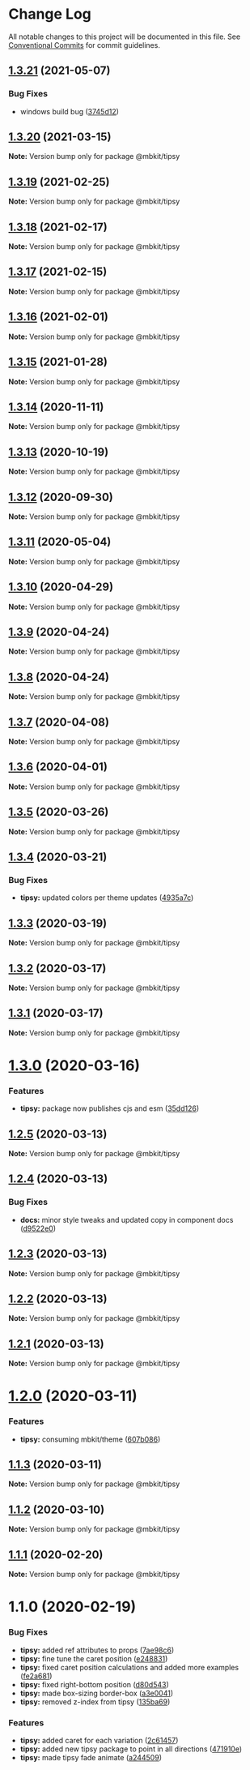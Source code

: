 # Change Log

All notable changes to this project will be documented in this file.
See [Conventional Commits](https://conventionalcommits.org) for commit guidelines.

## [1.3.21](https://github.com/mindbody/mbkit/compare/@mbkit/tipsy@1.3.20...@mbkit/tipsy@1.3.21) (2021-05-07)


### Bug Fixes

* windows build bug ([3745d12](https://github.com/mindbody/mbkit/commit/3745d1297e1dd7e90e53ba096097f1e97f4e8a99))





## [1.3.20](https://github.com/mindbody/mbkit/compare/@mbkit/tipsy@1.3.19...@mbkit/tipsy@1.3.20) (2021-03-15)

**Note:** Version bump only for package @mbkit/tipsy





## [1.3.19](https://github.com/mindbody/mbkit/compare/@mbkit/tipsy@1.3.18...@mbkit/tipsy@1.3.19) (2021-02-25)

**Note:** Version bump only for package @mbkit/tipsy





## [1.3.18](https://github.com/mindbody/mbkit/compare/@mbkit/tipsy@1.3.17...@mbkit/tipsy@1.3.18) (2021-02-17)

**Note:** Version bump only for package @mbkit/tipsy





## [1.3.17](https://github.com/mindbody/mbkit/compare/@mbkit/tipsy@1.3.16...@mbkit/tipsy@1.3.17) (2021-02-15)

**Note:** Version bump only for package @mbkit/tipsy





## [1.3.16](https://github.com/mindbody/mbkit/compare/@mbkit/tipsy@1.3.14...@mbkit/tipsy@1.3.16) (2021-02-01)

**Note:** Version bump only for package @mbkit/tipsy





## [1.3.15](https://github.com/mindbody/mbkit/compare/@mbkit/tipsy@1.3.14...@mbkit/tipsy@1.3.15) (2021-01-28)

**Note:** Version bump only for package @mbkit/tipsy





## [1.3.14](https://github.com/mindbody/mbkit/compare/@mbkit/tipsy@1.3.13...@mbkit/tipsy@1.3.14) (2020-11-11)

**Note:** Version bump only for package @mbkit/tipsy





## [1.3.13](https://github.com/mindbody/mbkit/compare/@mbkit/tipsy@1.3.13...@mbkit/tipsy@1.3.13) (2020-10-19)

**Note:** Version bump only for package @mbkit/tipsy





## [1.3.12](https://github.com/mindbody/mbkit/compare/@mbkit/tipsy@1.3.11...@mbkit/tipsy@1.3.12) (2020-09-30)

**Note:** Version bump only for package @mbkit/tipsy





## [1.3.11](https://github.com/mindbody/design-system/compare/@mbkit/tipsy@1.3.10...@mbkit/tipsy@1.3.11) (2020-05-04)

**Note:** Version bump only for package @mbkit/tipsy





## [1.3.10](https://github.com/mindbody/design-system/compare/@mbkit/tipsy@1.3.9...@mbkit/tipsy@1.3.10) (2020-04-29)

**Note:** Version bump only for package @mbkit/tipsy





## [1.3.9](https://github.com/mindbody/design-system/compare/@mbkit/tipsy@1.3.7...@mbkit/tipsy@1.3.9) (2020-04-24)

**Note:** Version bump only for package @mbkit/tipsy





## [1.3.8](https://github.com/mindbody/design-system/compare/@mbkit/tipsy@1.3.7...@mbkit/tipsy@1.3.8) (2020-04-24)

**Note:** Version bump only for package @mbkit/tipsy





## [1.3.7](https://github.com/mindbody/mbkit/compare/@mbkit/tipsy@1.3.6...@mbkit/tipsy@1.3.7) (2020-04-08)

**Note:** Version bump only for package @mbkit/tipsy





## [1.3.6](https://github.com/mindbody/design-system/compare/@mbkit/tipsy@1.3.5...@mbkit/tipsy@1.3.6) (2020-04-01)

**Note:** Version bump only for package @mbkit/tipsy





## [1.3.5](https://github.com/mindbody/design-system/compare/@mbkit/tipsy@1.3.4...@mbkit/tipsy@1.3.5) (2020-03-26)

**Note:** Version bump only for package @mbkit/tipsy





## [1.3.4](https://github.com/mindbody/design-system/compare/@mbkit/tipsy@1.3.3...@mbkit/tipsy@1.3.4) (2020-03-21)


### Bug Fixes

* **tipsy:** updated colors per theme updates ([4935a7c](https://github.com/mindbody/design-system/commit/4935a7c8ef8e1e98f6f4aaaf7ca7fdd3bbdc52de))





## [1.3.3](https://github.com/mindbody/design-system/compare/@mbkit/tipsy@1.3.2...@mbkit/tipsy@1.3.3) (2020-03-19)

**Note:** Version bump only for package @mbkit/tipsy





## [1.3.2](https://github.com/mindbody/mbkit/compare/@mbkit/tipsy@1.3.1...@mbkit/tipsy@1.3.2) (2020-03-17)

**Note:** Version bump only for package @mbkit/tipsy





## [1.3.1](https://github.com/mindbody/design-system/compare/@mbkit/tipsy@1.3.0...@mbkit/tipsy@1.3.1) (2020-03-17)

**Note:** Version bump only for package @mbkit/tipsy





# [1.3.0](https://github.com/mindbody/design-system/compare/@mbkit/tipsy@1.2.5...@mbkit/tipsy@1.3.0) (2020-03-16)


### Features

* **tipsy:** package now publishes cjs and esm ([35dd126](https://github.com/mindbody/design-system/commit/35dd1262ad218fcf8e72c0467aff8e1923230517))





## [1.2.5](https://github.com/mindbody/design-system/compare/@mbkit/tipsy@1.2.4...@mbkit/tipsy@1.2.5) (2020-03-13)

**Note:** Version bump only for package @mbkit/tipsy





## [1.2.4](https://github.com/mindbody/design-system/compare/@mbkit/tipsy@1.2.3...@mbkit/tipsy@1.2.4) (2020-03-13)


### Bug Fixes

* **docs:** minor style tweaks and updated copy in component docs ([d9522e0](https://github.com/mindbody/design-system/commit/d9522e0f1470800e3103793208e24a84739a5888))





## [1.2.3](https://github.com/mindbody/design-system/compare/@mbkit/tipsy@1.2.2...@mbkit/tipsy@1.2.3) (2020-03-13)

**Note:** Version bump only for package @mbkit/tipsy





## [1.2.2](https://github.com/mindbody/design-system/compare/@mbkit/tipsy@1.2.1...@mbkit/tipsy@1.2.2) (2020-03-13)

**Note:** Version bump only for package @mbkit/tipsy





## [1.2.1](https://github.com/mindbody/design-system/compare/@mbkit/tipsy@1.2.0...@mbkit/tipsy@1.2.1) (2020-03-13)

**Note:** Version bump only for package @mbkit/tipsy





# [1.2.0](https://github.com/mindbody/design-system/compare/@mbkit/tipsy@1.1.3...@mbkit/tipsy@1.2.0) (2020-03-11)


### Features

* **tipsy:** consuming mbkit/theme ([607b086](https://github.com/mindbody/design-system/commit/607b086577c0e7ecebe39847d4e07bdb0cfb9220))





## [1.1.3](https://github.com/mindbody/design-system/compare/@mbkit/tipsy@1.1.2...@mbkit/tipsy@1.1.3) (2020-03-11)

**Note:** Version bump only for package @mbkit/tipsy





## [1.1.2](https://github.com/mindbody/design-system/compare/@mbkit/tipsy@1.1.1...@mbkit/tipsy@1.1.2) (2020-03-10)

**Note:** Version bump only for package @mbkit/tipsy





## [1.1.1](https://github.com/mindbody/design-system/compare/@mbkit/tipsy@1.1.0...@mbkit/tipsy@1.1.1) (2020-02-20)

**Note:** Version bump only for package @mbkit/tipsy





# 1.1.0 (2020-02-19)


### Bug Fixes

* **tipsy:** added ref attributes to props ([7ae98c6](https://github.com/mindbody/design-system/commit/7ae98c6875e8ed3148d22f02cbe08825f1c9063a))
* **tipsy:** fine tune the caret position ([e248831](https://github.com/mindbody/design-system/commit/e248831a93ab326c79a9ec6a9ce6806b64544480))
* **tipsy:** fixed caret position calculations and added more examples ([fe2a681](https://github.com/mindbody/design-system/commit/fe2a681cac646d4505187ade7e1f7dbfdb2ac592))
* **tipsy:** fixed right-bottom position ([d80d543](https://github.com/mindbody/design-system/commit/d80d5435437fdff6d532764055a9b0eea109fc3e))
* **tipsy:** made box-sizing border-box ([a3e0041](https://github.com/mindbody/design-system/commit/a3e00412f9d78587cb5bf0f42681bd0c83a7a628))
* **tipsy:** removed z-index from tipsy ([135ba69](https://github.com/mindbody/design-system/commit/135ba6914225d8f77afe02debcfec6d7a4f14647))


### Features

* **tipsy:** added caret for each variation ([2c61457](https://github.com/mindbody/design-system/commit/2c61457d1a779c24e16e7790b897881986f65d93))
* **tipsy:** added new tipsy package to point in all directions ([471910e](https://github.com/mindbody/design-system/commit/471910ea37df8501a156d2f0be3911752b7acc92))
* **tipsy:** made tipsy fade animate ([a244509](https://github.com/mindbody/design-system/commit/a244509b3e47397ede756bb8e9b84bdcc051b905))

